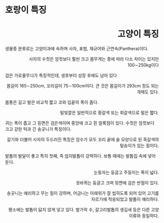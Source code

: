 
<html>
<head>

</head>

<body>

<h1 style="text-align:left;">호랑이 특징</h1> <h1 style="text-align:right;">고양이 특징</h1>
<p style="text-align:left;">생물종 분류로는 고양이과에 속하며 사자, 표범, 재규어와 근연속(Panthera)이다.</p><p style="text-align:right;">사자의 수컷은 암컷보다 훨씬 크고 몸무게는 종에 따라 다소 차이는 있지만 100∼250kg이다</p>
<p style="text-align:left;">검은 가로줄무늬가 특징적인데, 생후부터 성장 후에도 남아 있다</p> <p style="text-align:right;">몸길이 165∼250cm, 꼬리길이 75∼100cm이다. 큰 것은 몸길이가 293cm 정도 되는 개체도 있다. </p>
<p style="text-align:left;">몸통은 길고 발은 비교적 짧고 코와 입끝의 폭이 좁다.</p> <p style="text-align:right;">털빛깔은 일반적으로 황갈색 또는 회갈색으로 털은 짧다.</p> 
<p style="text-align:left;">귀는 폭이 좁고 그 등면은 검은색이며 중앙에 크고 흰 얼룩점이 있다. 수컷은 암컷보다 크고 강한 턱과 긴 송곳니가 특징이다. </p> <p style="text-align:right;">갈기와 더불어 사자의 두드러진 특징은 암수가 모두 꼬리 끝에 술 모양으로 된 흑갈색의 털송이가 있는 점이다. </p>
<p style="text-align:left;">발톱의 발달이 좋고 특히 첫째, 즉 엄지발톱이 강력하다. 보통 때에는 발톱집 속에 넣어 둔다. </p> <p style="text-align:right;">눈동자는 둥글고 주둥이는 폭이 넓다.</p>
<p style="text-align:right;">귓바퀴는 둥글고 크며 뒷면에 검은 반점이 있다. </p>  
<p style="text-align:right;">송곳니는 예리하고 무는 힘이 강하며, 어금니는 아래위가 잘 씹히도록 되어 있어 고기를 자르기에 적응되었고 발톱이 예리하다. </p>
<p style="text-align:right;">평소에는 발톱이 닳지 않게 넣고 있다. 발가락 수, 갈고리발톱의 생김새 등은 다른 고양이류와 동일하다.</p>       
   

 


 

</body>
</html>
